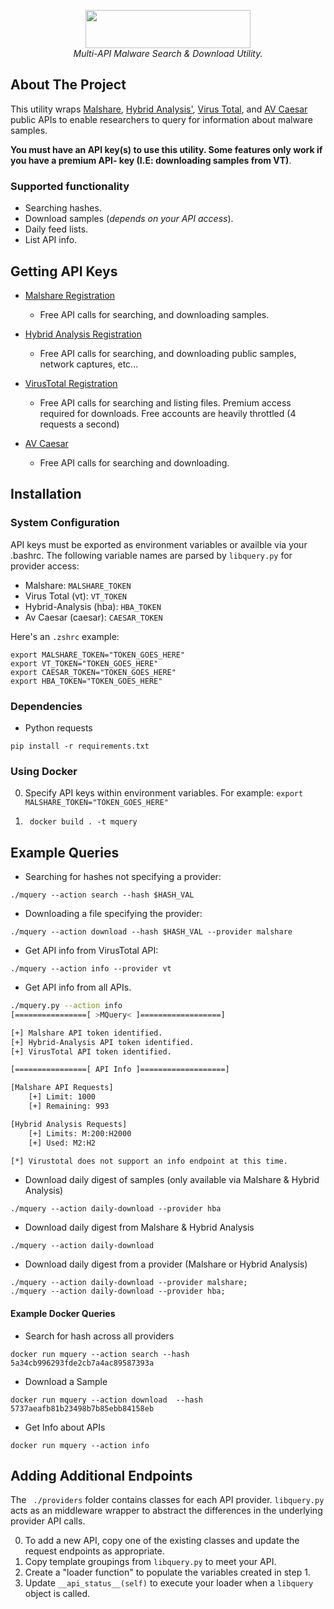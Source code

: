 <p align="center">
<img width="264" height="61" src="https://i.imgur.com/SGnNoju.png">
<br />
<i>Multi-API Malware Search &amp; Download Utility.</i>
</p>

## About The Project
This utility wraps [Malshare](https://www.malshare.com), [Hybrid
Analysis'](https://www.hybrid-analysis.com), [Virus Total](https://www.virustotal.com),
and [AV Caesar](https://avcaesar.malware.lu/) public APIs to enable researchers 
to query for information about malware samples.  

**You must have an API key(s) to use this utility. Some features only work if
you have a premium API- key (I.E: downloading samples from VT)**. 

### Supported functionality
* Searching hashes.
* Download samples (*depends on your API access*).
* Daily feed lists.
* List API info.

## Getting API Keys
* [Malshare Registration](https://malshare.com/register.php)
    * Free API calls for searching, and downloading samples. 

* [Hybrid Analysis Registration](https://www.hybrid-analysis.com/signup)
    * Free API calls for searching, and downloading public samples, network
      captures, etc...

* [VirusTotal Registration](https://www.virustotal.com/gui/join-us)
    * Free API calls for searching and listing files. Premium access required
      for downloads. Free accounts are heavily throttled (4 requests a second)

* [AV Caesar](https://avcaesar.malware.lu/account/signup)
    * Free API calls for searching and downloading.

## Installation

### System Configuration
API keys must be exported as environment variables or availble via your .bashrc.
The following variable names are parsed by ```libquery.py``` for provider access:

* Malshare: ```MALSHARE_TOKEN```
* Virus Total (vt): ```VT_TOKEN```
* Hybrid-Analysis (hba): ```HBA_TOKEN```
* Av Caesar (caesar): ```CAESAR_TOKEN```

Here's an ```.zshrc``` example:
```
export MALSHARE_TOKEN="TOKEN_GOES_HERE"  
export VT_TOKEN="TOKEN_GOES_HERE"
export CAESAR_TOKEN="TOKEN_GOES_HERE"
export HBA_TOKEN="TOKEN_GOES_HERE"
```

### Dependencies
* Python requests
```
pip install -r requirements.txt
```

### Using Docker
0. Specify API keys within environment variables. For example: ``` export MALSHARE_TOKEN="TOKEN_GOES_HERE" ```

1. ``` docker build . -t mquery```


## Example Queries

* Searching for hashes not specifying a provider:
```
./mquery --action search --hash $HASH_VAL 
```

* Downloading a file specifying the provider:
```
./mquery --action download --hash $HASH_VAL --provider malshare
```

* Get API info from VirusTotal API:
```
./mquery --action info --provider vt
```

* Get API info from all APIs.
```bash
./mquery.py --action info
[================[ >MQuery< ]==================]

[+] Malshare API token identified.
[+] Hybrid-Analysis API token identified.
[+] VirusTotal API token identified.

[================[ API Info ]===================]

[Malshare API Requests]
    [+] Limit: 1000
    [+] Remaining: 993

[Hybrid Analysis Requests]
    [+] Limits: M:200:H2000
    [+] Used: M2:H2

[*] Virustotal does not support an info endpoint at this time.
```

* Download daily digest of samples (only available via Malshare & Hybrid Analysis)
```
./mquery --action daily-download --provider hba
```

* Download daily digest from Malshare & Hybrid Analysis
```
./mquery --action daily-download 
```

* Download daily digest from a provider (Malshare or Hybrid Analysis)
```
./mquery --action daily-download --provider malshare;
./mquery --action daily-download --provider hba;
```

#### Example Docker Queries
* Search for hash across all providers
```
docker run mquery --action search --hash 5a34cb996293fde2cb7a4ac89587393a
```
* Download a Sample
```
docker run mquery --action download  --hash 5737aeafb81b23498b7b85ebb84158eb
```

* Get Info about APIs
```
docker run mquery --action info 
```

## Adding Additional Endpoints
The ``` ./providers```  folder contains classes for each API provider. 
```libquery.py``` acts as an middleware wrapper to abstract the differences in 
the underlying provider API calls. 

0. To add a new API, copy one of the existing classes and update the request 
endpoints as appropriate.
1. Copy template groupings from ```libquery.py``` to meet your API.
2. Create a  "loader function" to populate the variables created in step 1.
3. Update ```__api_status__(self)``` to execute your loader when a
```libquery``` object is called.

